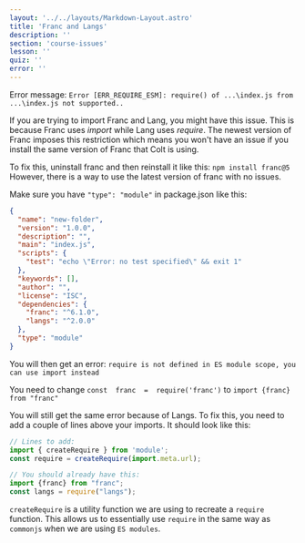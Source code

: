```yaml
---
layout: '../../layouts/Markdown-Layout.astro'
title: 'Franc and Langs'
description: ''
section: 'course-issues'
lesson: ''
quiz: ''
error: ''
---
```


Error message:
`Error [ERR_REQUIRE_ESM]: require() of ...\index.js from ...\index.js not supported..`

If you are trying to import Franc and Lang, you might have this issue. This is because Franc uses *import* while Lang uses *require*. The newest version of Franc imposes this restriction which means you won't have an issue if you install the same version of Franc that Colt is using.

To fix this, uninstall franc and then reinstall it like this: `npm install franc@5`
<br>
However, there is a way to use the latest version of franc with no issues.

Make sure you have `"type": "module"` in package.json like this:
```json
{
  "name": "new-folder",
  "version": "1.0.0",
  "description": "",
  "main": "index.js",
  "scripts": {
    "test": "echo \"Error: no test specified\" && exit 1"
  },
  "keywords": [],
  "author": "",
  "license": "ISC",
  "dependencies": {
    "franc": "^6.1.0",
    "langs": "^2.0.0"
  },
  "type": "module"
}
```
You will then get an error: `require is not defined in ES module scope, you can use import instead`

You need to change `const  franc  =  require('franc')` to `import {franc} from "franc"`

You will still get the same error because of Langs. To fix this, you need to add a couple of lines above your imports. It should look like this:
```js
// Lines to add:
import { createRequire } from 'module';
const require = createRequire(import.meta.url);

// You should already have this:
import {franc} from "franc";
const langs = require("langs");
```
`createRequire` is a utility function we are using to recreate a `require` function. This allows us to essentially use `require` in the same way as `commonjs` when we are using  `ES modules`.